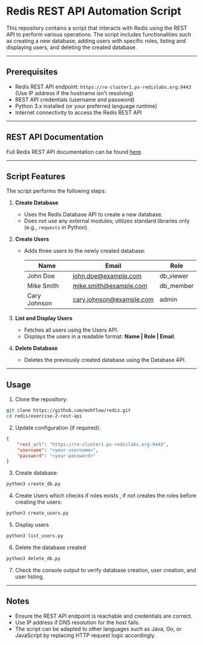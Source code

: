# Redis REST API Automation Script

This repository contains a script that interacts with Redis using the REST API to perform various operations. The script includes functionalities such as creating a new database, adding users with specific roles, listing and displaying users, and deleting the created database.

---

## Prerequisites

* Redis REST API endpoint: `https://re-cluster1.ps-redislabs.org:9443` (Use IP address if the hostname isn't resolving)
* REST API credentials (username and password)
* Python 3.x installed (or your preferred language runtime)
* Internet connectivity to access the Redis REST API

---

## REST API Documentation

Full Redis REST API documentation can be found [here](https://docs.redislabs.com/latest/rs/references/rest-api/).

---

## Script Features

The script performs the following steps:

1. **Create Database**

   * Uses the Redis Database API to create a new database.
   * Does not use any external modules; utilizes standard libraries only (e.g., `requests` in Python).

2. **Create Users**

   * Adds three users to the newly created database:

     | Name         | Email                                                       | Role       |
     | ------------ | ----------------------------------------------------------- | ---------- |
     | John Doe     | [john.doe@example.com](mailto:john.doe@example.com)         | db\_viewer |
     | Mike Smith   | [mike.smith@example.com](mailto:mike.smith@example.com)     | db\_member |
     | Cary Johnson | [cary.johnson@example.com](mailto:cary.johnson@example.com) | admin      |

3. **List and Display Users**

   * Fetches all users using the Users API.
   * Displays the users in a readable format: **Name | Role | Email**.

4. **Delete Database**

   * Deletes the previously created database using the Database API.

---

## Usage

1. Clone the repository:

```bash
git clone https://github.com/mohflow/redis.git
cd redis/exercise-2-rest-api
```

2. Update configuration (if required):

```json
{
    "rest_url": "https://re-cluster1.ps-redislabs.org:9443",
    "username": "<your-username>",
    "password": "<your-password>"
}
```

3. Create database:

```bash
python3 create_db.py
```

4. Create Users which checks if roles exists , if not creates the roles before creating the users:

```bash
python3 create_users.py
```
5. Display users

```bash
python3 list_users.py
```

6. Delete the database created

```bash
python3 delete_db.py
```

7. Check the console output to verify database creation, user creation, and user listing.

---


## Notes

* Ensure the REST API endpoint is reachable and credentials are correct.
* Use IP address if DNS resolution for the host fails.
* The script can be adapted to other languages such as Java, Go, or JavaScript by replacing HTTP request logic accordingly.
